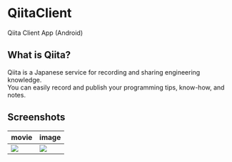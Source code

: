 # QiitaClient
Qiita Client App (Android)

## What is Qiita?
Qiita is a Japanese service for recording and sharing engineering knowledge.   
You can easily record and publish your programming tips, know-how, and notes.

## Screenshots
| movie | image |
|--------|-------|
| <img src="https://user-images.githubusercontent.com/16067422/190676641-83312bcf-3b73-4d1a-a8e9-af089cb2071b.gif"/> | <img src="https://user-images.githubusercontent.com/16067422/195085418-b468332b-8397-4227-ba9d-9f518b52b3c1.png"/> |
